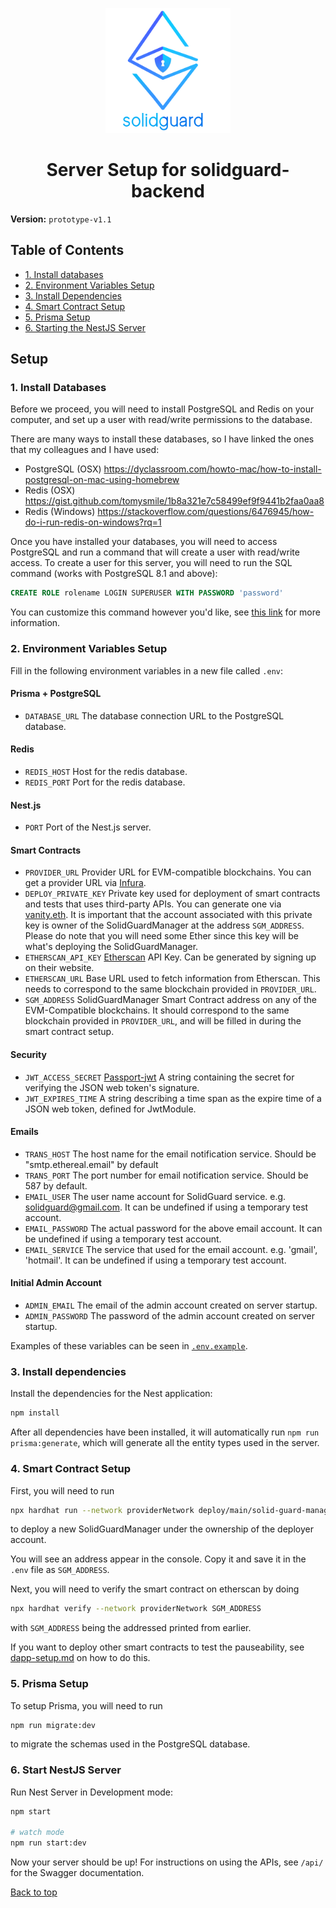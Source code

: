 <div align="center">
  <p align="center">
    <img src="img/solidguard-v1.png" width="200" alt="SolidGuard Logo" />
  </p>
<h1>Server Setup for solidguard-backend</h1>
</div>

**Version:** `prototype-v1.1`

## Table of Contents
* [1. Install databases](#1-install-databases)
* [2. Environment Variables Setup](#2-environment-variables-setup)
* [3. Install Dependencies](#3-install-dependencies)
* [4. Smart Contract Setup](#4-smart-contract-setup)
* [5. Prisma Setup](#5-prisma-setup)
* [6. Starting the NestJS Server](#6-start-nestjs-server)

## Setup

### 1. Install Databases

Before we proceed, you will need to install PostgreSQL and Redis on your computer, and set up a user with read/write permissions to the database.

There are many ways to install these databases, so I have linked the ones that my colleagues and I have used:
* PostgreSQL (OSX) https://dyclassroom.com/howto-mac/how-to-install-postgresql-on-mac-using-homebrew
* Redis (OSX) https://gist.github.com/tomysmile/1b8a321e7c58499ef9f9441b2faa0aa8
* Redis (Windows) https://stackoverflow.com/questions/6476945/how-do-i-run-redis-on-windows?rq=1


Once you have installed your databases, you will need to access PostgreSQL and run a command that will create a user with read/write access. To create a user for this server, you will need to run the SQL command (works with PostgreSQL 8.1 and above):
```sql
CREATE ROLE rolename LOGIN SUPERUSER WITH PASSWORD 'password'
```
You can customize this command however you'd like, see [this link](https://www.postgresql.org/docs/8.0/sql-createuser.html) for more information.

### 2. Environment Variables Setup
Fill in the following environment variables in a new file called `.env`:
#### Prisma + PostgreSQL
* `DATABASE_URL` The database connection URL to the PostgreSQL database.

#### Redis
* `REDIS_HOST` Host for the redis database.
* `REDIS_PORT` Port for the redis database.

#### Nest.js
* `PORT` Port of the Nest.js server.

#### Smart Contracts
* `PROVIDER_URL` Provider URL for EVM-compatible blockchains. You can get a provider URL via [Infura](https://infura.io/).
* `DEPLOY_PRIVATE_KEY` Private key used for deployment of smart contracts and tests that uses third-party APIs. You can generate one via [vanity.eth](https://vanity-eth.tk/). It is important that the account associated with this private key is owner of the SolidGuardManager at the address `SGM_ADDRESS`. Please do note that you will need some Ether since this key will be what's deploying the SolidGuardManager.
* `ETHERSCAN_API_KEY` [Etherscan](https://etherscan.io/) API Key. Can be generated by signing up on their website.
* `ETHERSCAN_URL` Base URL used to fetch information from Etherscan. This needs to correspond to the same blockchain provided in `PROVIDER_URL`.
* `SGM_ADDRESS` SolidGuardManager Smart Contract address on any of the EVM-Compatible blockchains. It should correspond to the same blockchain provided in `PROVIDER_URL`, and will be filled in during the smart contract setup.

#### Security
* `JWT_ACCESS_SECRET` [Passport-jwt](http://www.passportjs.org/packages/passport-jwt/) A string containing the secret for verifying the JSON web token's signature.
* `JWT_EXPIRES_TIME`  A string describing a time span as the expire time of a JSON web token, defined for JwtModule.

#### Emails
* `TRANS_HOST` The host name for the email notification service. Should be "smtp.ethereal.email" by default
* `TRANS_PORT` The port number for email notification service. Should be 587 by default.
* `EMAIL_USER` The user name account for SolidGuard service. e.g. solidguard@gmail.com. It can be undefined if using a temporary test account.
* `EMAIL_PASSWORD` The actual password for the above email account. It can be undefined if using a temporary test account.
* `EMAIL_SERVICE` The service that used for the email account. e.g. 'gmail', 'hotmail'. It can be undefined if using a temporary test account.

#### Initial Admin Account
* `ADMIN_EMAIL` The email of the admin account created on server startup.
* `ADMIN_PASSWORD` The password of the admin account created on server startup.

Examples of these variables can be seen in [`.env.example`](../.env.example).

### 3. Install dependencies

Install the dependencies for the Nest application:

```bash
npm install
```

After all dependencies have been installed, it will automatically run `npm run prisma:generate`, which will generate all the entity types used in the server.

### 4. Smart Contract Setup

First, you will need to run 
```bash
npx hardhat run --network providerNetwork deploy/main/solid-guard-manager.deploy.ts
```
to deploy a new SolidGuardManager under the ownership of the deployer account.

You will see an address appear in the console. Copy it and save it in the `.env` file as `SGM_ADDRESS`.

Next, you will need to verify the smart contract on etherscan by doing 
```bash
npx hardhat verify --network providerNetwork SGM_ADDRESS
```
with `SGM_ADDRESS` being the addressed printed from earlier.

If you want to deploy other smart contracts to test the pauseability, see [dapp-setup.md](dapp-setup.md) on how to do this.


### 5. Prisma Setup

To setup Prisma, you will need to run 

```bash
npm run migrate:dev
```

to migrate the schemas used in the PostgreSQL database.

### 6. Start NestJS Server

Run Nest Server in Development mode:

```bash
npm start

# watch mode
npm run start:dev
```
Now your server should be up! For instructions on using the APIs, see `/api/` for the Swagger documentation.

[Back to top](#table-of-contents)
